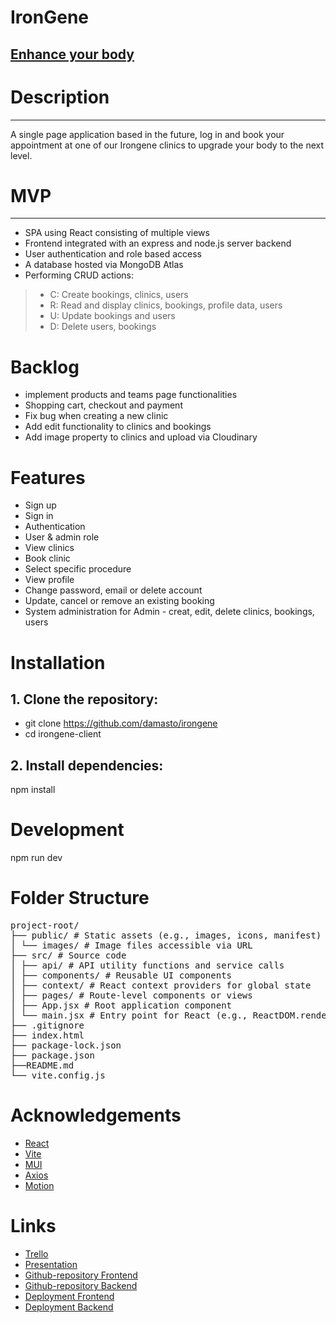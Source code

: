 # IronGene 
[Enhance your body](https://irongene.netlify.app/)
---

# Description
---
A single page application based in the future, log in and book your appointment at one of our Irongene clinics to upgrade your body to the next level.

# MVP
---
- SPA using React consisting of multiple views
- Frontend integrated with an express and node.js server backend
- User authentication and role based access
- A database hosted via MongoDB Atlas
- Performing CRUD actions:
>- C: Create bookings, clinics, users
>- R: Read and display clinics, bookings, profile data, users
>- U: Update bookings and users
>- D: Delete users, bookings 



# Backlog
- implement products and teams page functionalities
- Shopping cart, checkout and payment
- Fix bug when creating a new clinic
- Add edit functionality to clinics and bookings
- Add image property to clinics and upload via Cloudinary


# Features
- Sign up
- Sign in
- Authentication
- User & admin role
- View clinics
- Book clinic
- Select specific procedure
- View profile
- Change password, email or delete account
- Update, cancel or remove an existing booking
- System administration for Admin - creat, edit, delete clinics, bookings, users

# Installation

## 1. Clone the repository:
- git clone https://github.com/damasto/irongene
- cd irongene-client

## 2. Install dependencies:
npm install

# Development
npm run dev


# Folder Structure
<pre>
project-root/
├── public/ # Static assets (e.g., images, icons, manifest) 
│ └── images/ # Image files accessible via URL 
├── src/ # Source code
│ ├── api/ # API utility functions and service calls
│ ├── components/ # Reusable UI components
│ ├── context/ # React context providers for global state
│ ├── pages/ # Route-level components or views
│ ├── App.jsx # Root application component
│ └── main.jsx # Entry point for React (e.g., ReactDOM.render)
├── .gitignore
├── index.html
├── package-lock.json
├── package.json 
├──README.md
└── vite.config.js
</pre>


# Acknowledgements
- [React](https://react.dev/)
- [Vite](https://vite.dev/)
- [MUI](https://mui.com/)
- [Axios](https://axios-http.com/)
- [Motion](https://motion.dev/)


# Links

- [Trello](https://trello.com/b/8tdMbXSx/muggles-magic-market)
- [Presentation](https://docs.google.com/presentation/d/1d0hfJZPVnNRZYv-HnW_q43bWVexoFsWzaCw5zV3biEI/edit?usp=sharing)
- [Github-repository Frontend](https://github.com/damasto/irongene)
- [Github-repository Backend](https://github.com/angeleVG/magic-shop-backend)
- [Deployment Frontend](https://irongene.netlify.app/)
- [Deployment Backend](https://irongene-api.onrender.com)